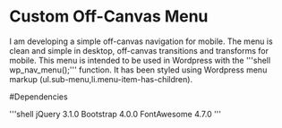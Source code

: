 # Custom Off-Canvas Menu


I am developing a simple off-canvas navigation for mobile. The menu is clean and simple in desktop, off-canvas transitions and transforms for mobile. This menu is intended to be used in Wordpress with the '''shell wp_nav_menu();''' function. It has been styled using Wordpress menu markup (ul.sub-menu,li.menu-item-has-children). 

#Dependencies

'''shell
jQuery 3.1.0
Bootstrap 4.0.0
FontAwesome 4.7.0
'''
